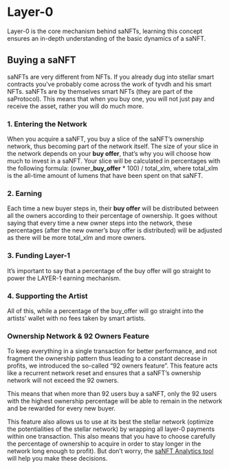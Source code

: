 # Layer-0



Layer-0 is the core mechanism behind saNFTs, learning this concept ensures an in-depth understanding of the basic dynamics of a saNFT.

## Buying a saNFT

saNFTs are very different from NFTs. If you already dug into stellar smart contracts you've probably come across the work of tyvdh and his smart NFTs. saNFTs are by themselves smart NFTs (they are part of the saProtocol). This means that when you buy one, you will not just pay and receive the asset, rather you will do much more.

### 1. Entering the Network

When you acquire a saNFT, you buy a slice of the saNFT’s ownership network, thus becoming part of the network itself. The size of your slice in the network depends on your **buy offer**, that’s why you will choose how much to invest in a saNFT. Your slice will be calculated in percentages with the following formula: (owner\_**buy\_offer** \* 100) / total\_xlm, where total\_xlm is the all-time amount of lumens that have been spent on that saNFT.&#x20;

### 2. Earning

Each time a new buyer steps in, their **buy offer** will be distributed between all the owners according to their percentage of ownership. It goes without saying that every time a new owner steps into the network, these percentages (after the new owner’s buy offer is distributed) will be adjusted as there will be more total\_xlm and more owners.&#x20;

### 3. Funding Layer-1

It’s important to say that a percentage of the buy offer will go straight to power the LAYER-1 earning mechanism.&#x20;

### 4. Supporting the Artist

All of this, while a percentage of the buy\_offer will go straight into the artists’ wallet with no fees taken by smart artists.&#x20;

### Ownership Network & 92 Owners Feature

To keep everything in a single transaction for better performance, and not fragment the ownership pattern thus leading to a constant decrease in profits, we introduced the so-called “92 owners feature”. This feature acts like a recurrent network reset and ensures that a saNFT’s ownership network will not exceed the 92 owners.&#x20;

This means that when more than 92 users buy a saNFT, only the 92 users with the highest ownership percentage will be able to remain in the network and be rewarded for every new buyer.&#x20;

This feature also allows us to use at its best the stellar network (optimize the potentialities of the stellar network) by wrapping all layer-0 payments within one transaction. This also means that you have to choose carefully the percentage of ownership to acquire in order to stay longer in the network long enough to profit). But don’t worry, the [saNFT Analytics tool](sanft-analytics-tool.md) will help you make these decisions.&#x20;
